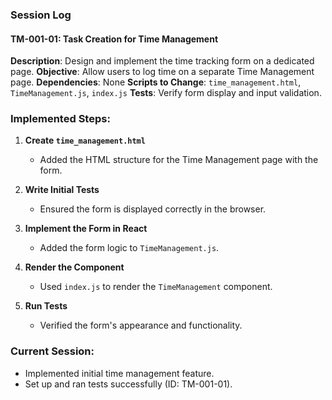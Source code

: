 ### Session Log

#### TM-001-01: Task Creation for Time Management

**Description**: Design and implement the time tracking form on a dedicated page.
**Objective**: Allow users to log time on a separate Time Management page.
**Dependencies**: None
**Scripts to Change**: `time_management.html`, `TimeManagement.js`, `index.js`
**Tests**: Verify form display and input validation.

### Implemented Steps:
1. **Create `time_management.html`**
   - Added the HTML structure for the Time Management page with the form.

2. **Write Initial Tests**
   - Ensured the form is displayed correctly in the browser.

3. **Implement the Form in React**
   - Added the form logic to `TimeManagement.js`.

4. **Render the Component**
   - Used `index.js` to render the `TimeManagement` component.

5. **Run Tests**
   - Verified the form's appearance and functionality.

### Current Session:
- Implemented initial time management feature.
- Set up and ran tests successfully (ID: TM-001-01).

